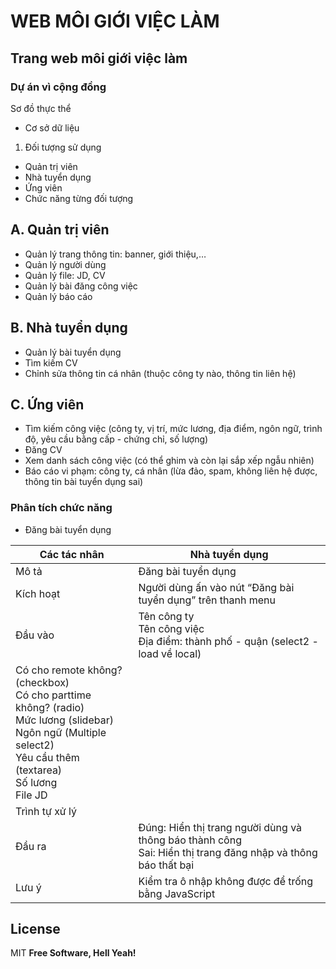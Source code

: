 # WEB MÔI GIỚI VIỆC LÀM
## Trang web môi giới việc làm
### Dự án vì cộng đồng
Sơ đồ thực thể <br>
- Cơ sở dữ liệu

1. Đối tượng sử dụng
- Quản trị viên
- Nhà tuyển dụng
- Ứng viên
- Chức năng từng đối tượng <br>
## A. Quản trị viên

- Quản lý trang thông tin: banner, giới thiệu,…
- Quản lý người dùng
- Quản lý file: JD, CV
- Quản lý bài đăng công việc
- Quản lý báo cáo <br>
## B. Nhà tuyển dụng

- Quản lý bài tuyển dụng
- Tìm kiếm CV
- Chỉnh sửa thông tin cá nhân (thuộc công ty nào, thông tin liên hệ)<br>
## C. Ứng viên

- Tìm kiếm công việc (công ty, vị trí, mức lương, địa điểm, ngôn ngữ, trình độ, yêu cầu bằng cấp - chứng chỉ, số lượng)
- Đăng CV
- Xem danh sách công việc (có thể ghim và còn lại sắp xếp ngẫu nhiên)
- Báo cáo vi phạm: công ty, cá nhân (lừa đảo, spam, không liên hệ được, thông tin bài tuyển dụng sai)


### Phân tích chức năng 

- Đăng bài tuyển dụng

| Các tác nhân	                                                                                                                                                                         | Nhà tuyển dụng                                                                                                 |
|---------------------------------------------------------------------------------------------------------------------------------------------------------------------------------------|----------------------------------------------------------------------------------------------------------------|
| Mô tả	                                                                                                                                                                                | Đăng bài tuyển dụng                                                                                            |
| Kích hoạt	                                                                                                                                                                            | Người dùng ấn vào nút “Đăng bài tuyển dụng” trên thanh menu                                                    |
| Đầu vào	                                                                                                                                                                              | Tên công ty <br> Tên công việc <br> Địa điểm: thành phố - quận (select2 - load về local) <br>                  |
| Có cho remote không? (checkbox) <br> Có cho parttime không? (radio) <br> Mức lương (slidebar) <br> Ngôn ngữ (Multiple select2) <br> Yêu cầu thêm (textarea) <br> Số lương<br> File JD |                                                                                                                |
| Trình tự xử lý                                                                                                                                                                        |                                                                                                                |	
| Đầu ra	                                                                                                                                                                               | Đúng: Hiển thị trang người dùng và thông báo thành công<br>Sai: Hiển thị trang đăng nhập và thông báo thất bại |
| Lưu ý	                                                                                                                                                                                | Kiểm tra ô nhập không được để trống bằng JavaScript                                                            |


## License
MIT
**Free Software, Hell Yeah!**
